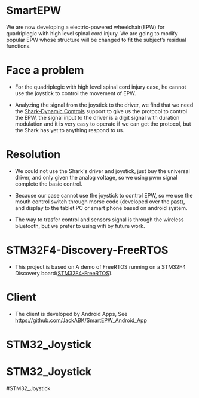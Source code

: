 SmartEPW
=========

We are now developing a electric-powered wheelchair(EPW) for quadriplegic with high level spinal cord injury. We are going to modify popular EPW whose structure will be changed to fit the subject’s residual functions. 



Face a problem
===============
* For the quadriplegic with high level spinal cord injury case, he cannot use the joystick to control the movement of   EPW.

* Analyzing the signal from the joystick to the driver, we find that we need the                                      [Shark-Dynamic Controls](http://www.dynamiccontrols.com/dealers/products/shark) support to give us the protocol to    control the EPW, the signal input to the driver is a digit signal with duration modulation and it is very easy to    operate if we can get the protocol, but the Shark has yet to anything respond to us.


Resolution
===========

* We could not use the Shark's driver and joystick, just buy the universal driver, and only given the analog        voltage, so we using pwm signal complete the basic control.

* Because our case cannot use the joystick to control EPW, so we use the mouth control switch through morse code       (developed over the past), and display to the tablet PC or smart phone based on android system.

* The way to trasfer control and sensors signal is through the wireless bluetooth, but we prefer to using wifi by      future work. 



STM32F4-Discovery-FreeRTOS
============================

* This project is based on A demo of FreeRTOS running on a STM32F4 Discovery                                           board([STM32F4-FreeRTOS](https://github.com/wangyeee/STM32F4-FreeRTOS)).


Client
=========

* The client is developed by Android Apps, See https://github.com/JackABK/SmartEPW_Android_App
# STM32_Joystick
# STM32_Joystick
#STM32_Joystick
